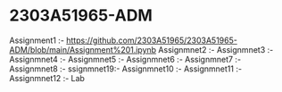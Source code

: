 # 2303A51965-ADM
Assignment1 :- https://github.com/2303A51965/2303A51965-ADM/blob/main/Assignment%201.ipynb
Assignmnet2 :-
Assignmnet3 :-
Assignmnet4 :-
Assignmnet5 :-
Assignmnet6 :-
Assignmnet7 :-
Assignmnet8 :-
ssignmnet19:-
Assignmnet10 :-
Assignmnet11 :-
Assignmnet12 :-
Lab 

